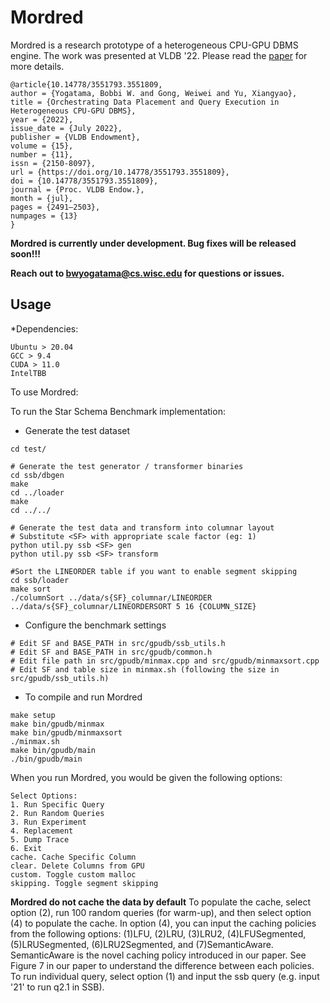 Mordred
=================

Mordred is a research prototype of a heterogeneous CPU-GPU DBMS engine.
The work was presented at VLDB '22. Please read the [paper](https://dl.acm.org/doi/abs/10.14778/3551793.3551809) for more details. 

```
@article{10.14778/3551793.3551809,
author = {Yogatama, Bobbi W. and Gong, Weiwei and Yu, Xiangyao},
title = {Orchestrating Data Placement and Query Execution in Heterogeneous CPU-GPU DBMS},
year = {2022},
issue_date = {July 2022},
publisher = {VLDB Endowment},
volume = {15},
number = {11},
issn = {2150-8097},
url = {https://doi.org/10.14778/3551793.3551809},
doi = {10.14778/3551793.3551809},
journal = {Proc. VLDB Endow.},
month = {jul},
pages = {2491–2503},
numpages = {13}
}
```

**Mordred is currently under development. Bug fixes will be released soon!!!**

**Reach out to bwyogatama@cs.wisc.edu for questions or issues.**

Usage
----

*Dependencies:
```
Ubuntu > 20.04
GCC > 9.4
CUDA > 11.0
IntelTBB
```

To use Mordred:

To run the Star Schema Benchmark implementation:

* Generate the test dataset

```
cd test/

# Generate the test generator / transformer binaries
cd ssb/dbgen
make
cd ../loader
make 
cd ../../

# Generate the test data and transform into columnar layout
# Substitute <SF> with appropriate scale factor (eg: 1)
python util.py ssb <SF> gen
python util.py ssb <SF> transform

#Sort the LINEORDER table if you want to enable segment skipping
cd ssb/loader
make sort
./columnSort ../data/s{SF}_columnar/LINEORDER ../data/s{SF}_columnar/LINEORDERSORT 5 16 {COLUMN_SIZE}
```

* Configure the benchmark settings
```
# Edit SF and BASE_PATH in src/gpudb/ssb_utils.h
# Edit SF and BASE_PATH in src/gpudb/common.h
# Edit file path in src/gpudb/minmax.cpp and src/gpudb/minmaxsort.cpp
# Edit SF and table size in minmax.sh (following the size in src/gpudb/ssb_utils.h)
```

* To compile and run Mordred
```
make setup
make bin/gpudb/minmax
make bin/gpudb/minmaxsort
./minmax.sh
make bin/gpudb/main
./bin/gpudb/main
```

When you run Mordred, you would be given the following options:
```
Select Options:
1. Run Specific Query
2. Run Random Queries
3. Run Experiment
4. Replacement
5. Dump Trace
6. Exit
cache. Cache Specific Column
clear. Delete Columns from GPU
custom. Toggle custom malloc
skipping. Toggle segment skipping
```
**Mordred do not cache the data by default**
To populate the cache, select option (2), run 100 random queries (for warm-up), and then select option (4) to populate the cache. 
In option (4), you can input the caching policies from the following options: (1)LFU, (2)LRU, (3)LRU2, (4)LFUSegmented, (5)LRUSegmented, (6)LRU2Segmented, and (7)SemanticAware.
SemanticAware is the novel caching policy introduced in our paper. See Figure 7 in our paper to understand the difference between each policies.
To run individual query, select option (1) and input the ssb query (e.g. input '21' to run q2.1 in SSB).
